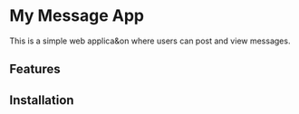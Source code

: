 # My Message App

This is a simple web applica&on where users can post and view messages.

## Features

## Installation
